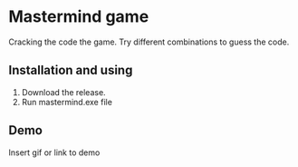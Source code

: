 
# Mastermind game

Cracking the code the game. Try different combinations to guess the code.


## Installation and using

1. Download the release. 
2. Run mastermind.exe file

    
## Demo

Insert gif or link to demo


